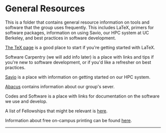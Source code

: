# General Resources

This is a folder that contains general
resource information on tools and software that the group uses frequently. This
includes LaTeX, primers for software packages, information on using Savio, our
HPC system at UC Berkeley, and best practices in software development. 

[The TeX page](./tex.md) is a good place to start if you're getting started
with LaTeX.

Software Carpentry (we will add info later) is a place with links and tips if
you're new to software development, or if you'd like a refresher on best
practices.

[Savio](./savio.md) is a place with information on getting started on our HPC system. 

[Abacus](./abacus.md) contains information about our group's sever.

Codes and Software is a place with links for documentation on the software we
use and develop. 

A list of Fellowships that might be relevant is
[here](https://docs.google.com/document/d/1MmPcCMPR8zqYcbmziDUotVOEHYdOllgmnpei8oDcpRI/edit?usp=sharing).

Information about free on-campus printing can be found [here](./printing.md).

---
